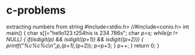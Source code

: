 # c-problems
extracting numbers from string
#include<stdio.h>
//#include<conio.h>
int main()
{
  char s[]="hello123 t254his is 234 786s";
  char *p=s;
  while(*p != NULL)
  {
    if(isdigit(*p) && isdigit(*(p+1)) && isdigit(*(p+2)))
    {
      printf("%c%c%c\n",*p,*(p+1),*(p+2));
      p=p+3;
    }
    p++;
  }
  return 0;
}
